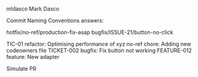 mldasco Mark Dasco

Commit Naming Conventions answers:

hotfix/no-ref/production-fix-asap
bugfix/ISSUE-21/button-no-click

TIC-01 refactor: Optimising performance of xyz
no-ref chore: Adding new codeowners file
TICKET-002 bugfix: Fix button not working
FEATURE-012 feature: New adapter

Simulate PR